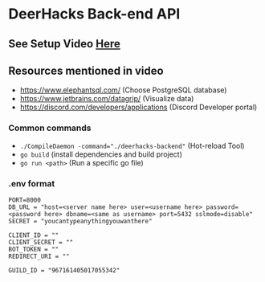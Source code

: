 # DeerHacks Back-end API

## See Setup Video [Here](https://drive.google.com/file/d/1s-L1dwfkkaSeSEja4EYnT1HKaZZkaRQx/view?usp=sharing)

## Resources mentioned in video
- https://www.elephantsql.com/ (Choose PostgreSQL database)
- https://www.jetbrains.com/datagrip/ (Visualize data)
- https://discord.com/developers/applications (Discord Developer portal)

### Common commands
- `./CompileDaemon -command="./deerhacks-backend"` (Hot-reload Tool)
- `go build` (install dependencies and build project)
- `go run <path>` (Run a specific go file)

### .env format
```
PORT=8000
DB_URL = "host=<server name here> user=<username here> password=<password here> dbname=<same as username> port=5432 sslmode=disable"
SECRET = "youcantypeanythingyouwanthere"

CLIENT_ID = ""
CLIENT_SECRET = ""
BOT_TOKEN = ""
REDIRECT_URI = ""

GUILD_ID = "967161405017055342"
```